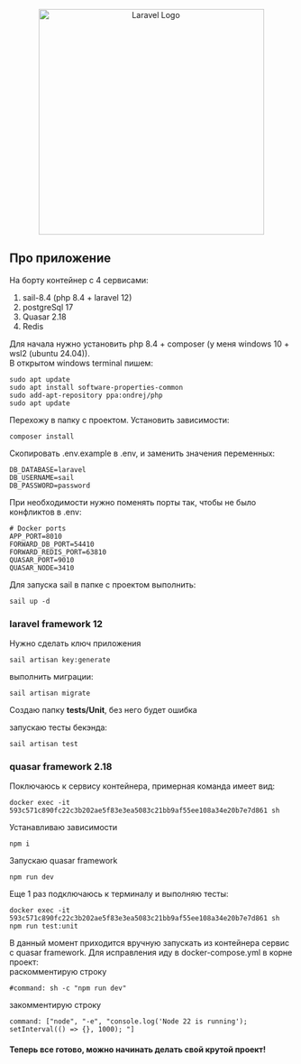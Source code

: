 <p align="center"><a href="https://laravel.com" target="_blank"><img src="https://raw.githubusercontent.com/laravel/art/master/logo-lockup/5%20SVG/2%20CMYK/1%20Full%20Color/laravel-logolockup-cmyk-red.svg" width="400" alt="Laravel Logo"></a></p>

## Про приложение

На борту контейнер с 4 сервисами:
1. sail-8.4 (php 8.4 + laravel 12)<br>
2. postgreSql 17<br>
3. Quasar 2.18<br>
4. Redis<br>

Для начала нужно установить php 8.4 + composer (у меня windows 10 + wsl2 (ubuntu 24.04)).<br>
В открытом windows terminal пишем:
<pre><code>sudo apt update
sudo apt install software-properties-common
sudo add-apt-repository ppa:ondrej/php
sudo apt update</code>
</pre>

Перехожу в папку с проектом. Установить зависимости:
<pre><code>composer install</code></pre>

Скопировать .env.example в .env, и заменить значения переменных:
<pre><code>DB_DATABASE=laravel
DB_USERNAME=sail
DB_PASSWORD=password</code></pre>

При необходимости нужно поменять порты так, чтобы не было конфликтов в .env:
<pre><code># Docker ports
APP_PORT=8010
FORWARD_DB_PORT=54410
FORWARD_REDIS_PORT=63810
QUASAR_PORT=9010
QUASAR_NODE=3410</code></pre>

Для запуска sail в папке с проектом выполнить:
<pre><code>sail up -d</code></pre>

### laravel framework 12
Нужно сделать ключ приложения
<pre><code>sail artisan key:generate</code></pre>

выполнить миграции:
<pre><code>sail artisan migrate</code></pre>

Создаю папку **tests/Unit**, без него будет ошибка <br>

запускаю тесты бекэнда:
<pre><code>sail artisan test</code></pre>

### quasar framework 2.18
Поключаюсь к сервису контейнера, примерная команда имеет вид:
<pre><code>docker exec -it 593c571c890fc22c3b202ae5f83e3ea5083c21bb9af55ee108a34e20b7e7d861 sh</code></pre>

Устанавливаю зависимости
<pre><code>npm i</code></pre>

Запускаю quasar framework
<pre><code>npm run dev</code></pre>

Еще 1 раз подключаюсь к терминалу и выполняю тесты:
<pre><code>docker exec -it 593c571c890fc22c3b202ae5f83e3ea5083c21bb9af55ee108a34e20b7e7d861 sh
npm run test:unit</code></pre>

В данный момент приходится вручную запускать из контейнера сервис с quasar framework. 
Для исправления иду в docker-compose.yml в корне проект: <br>
раскомментирую строку
<pre><code>#command: sh -c "npm run dev"</code></pre>
закомментирую строку
<pre><code>command: ["node", "-e", "console.log('Node 22 is running'); setInterval(() => {}, 1000); "]</code></pre>

#### Теперь все готово, можно начинать делать свой крутой проект!
